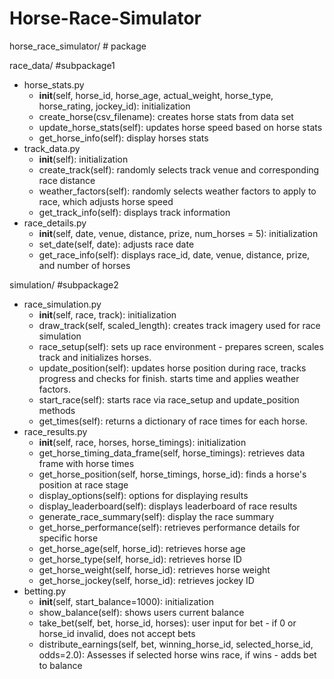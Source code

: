 # Horse-Race-Simulator

horse_race_simulator/ # package  

race_data/ #subpackage1
- horse_stats.py
  - __init__(self, horse_id, horse_age, actual_weight, horse_type, horse_rating, jockey_id): initialization
  - create_horse(csv_filename): creates horse stats from data set
  - update_horse_stats(self): updates horse speed based on horse stats
  - get_horse_info(self): display horses stats
- track_data.py
  - __init__(self): initialization
  - create_track(self): randomly selects track venue and corresponding race distance
  - weather_factors(self): randomly selects weather factors to apply to race, which adjusts horse speed 
  - get_track_info(self): displays track information
- race_details.py
  - __init__(self, date, venue, distance, prize, num_horses = 5): initialization
  - set_date(self, date): adjusts race date
  - get_race_info(self): displays race_id, date, venue, distance, prize, and number of horses


simulation/ #subpackage2  
- race_simulation.py
  - __init__(self, race, track): initialization
  - draw_track(self, scaled_length): creates track imagery used for race simulation
  - race_setup(self): sets up race environment - prepares screen, scales track and initializes horses.
  - update_position(self): updates horse position during race, tracks progress and checks for finish. starts time and applies weather factors.
  - start_race(self): starts race via race_setup and update_position methods
  - get_times(self): returns a dictionary of race times for each horse.
- race_results.py
  - __init__(self, race, horses, horse_timings): initialization
  - get_horse_timing_data_frame(self, horse_timings): retrieves data frame with horse times
  - get_horse_position(self, horse_timings, horse_id): finds a horse's position at race stage
  - display_options(self): options for displaying results
  - display_leaderboard(self): displays leaderboard of race results
  - generate_race_summary(self): display the race summary
  - get_horse_performance(self): retrieves performance details for specific horse
  - get_horse_age(self, horse_id): retrieves horse age
  - get_horse_type(self, horse_id): retrieves horse ID
  - get_horse_weight(self, horse_id): retrieves horse weight
  - get_horse_jockey(self, horse_id): retrieves jockey ID
- betting.py
  - __init__(self, start_balance=1000): initialization
  - show_balance(self): shows users current balance
  - take_bet(self, bet, horse_id, horses): user input for bet - if 0 or horse_id invalid, does not accept bets
  - distribute_earnings(self, bet, winning_horse_id, selected_horse_id, odds=2.0): Assesses if selected horse wins race, if wins - adds bet to balance

